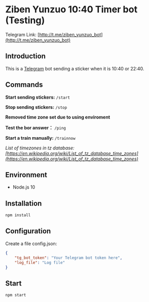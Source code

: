 # Ziben Yunzuo 10:40 Timer bot (Testing)
Telegram Link: [http://t.me/ziben_yunzuo_bot](http://t.me/ziben_yunzuo_bot)

## Introduction
This is a [Telegram](https://telegram.org/) bot sending a sticker when it is 10:40 or 22:40.

## Commands
**Start sending stickers:** `/start`

**Stop sending stickers:** `/stop`

**Removed time zone set due to using enviroment** 

**Test the bor answer：** `/ping`

**Start a train manually:** `/trainnow`

*List of timezones in tz database: [https://en.wikipedia.org/wiki/List_of_tz_database_time_zones](https://en.wikipedia.org/wiki/List_of_tz_database_time_zones)*


## Environment
- Node.js 10

## Installation
```sh
npm install
```

## Configuration
Create a file config.json:
```json
{
    "tg_bot_token": "Your Telegram bot token here",
    "log_file": "Log file"
}
```

## Start
```sh
npm start
```
